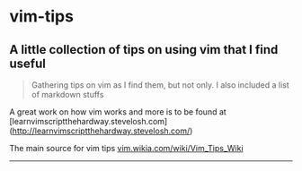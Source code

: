 # vim-tips
A little collection of tips on using vim that I find useful
----

>Gathering tips on vim as I find them, but not only. I also included a list of markdown stuffs

A great work on how vim works and more is to be found at [learnvimscriptthehardway.stevelosh.com] (http://learnvimscriptthehardway.stevelosh.com/)

The main source for vim tips [vim.wikia.com/wiki/Vim_Tips_Wiki](http://vim.wikia.com/wiki/Vim_Tips_Wiki)

----
